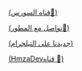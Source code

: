[(قناه السورس📢)](https://telegram.me/HmzaDev)



[(تواصل مع المطور👦)](https://telegram.me/hmza97)



[(جديدنا على التيلجرام)](https://telegram.me/dq13bo)



[(HmzaDevقناه 📢)](https://telegram.me/dq12bo)
